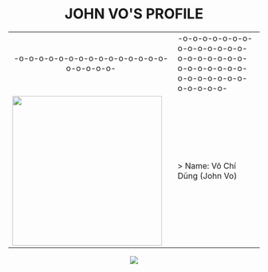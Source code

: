 <div align="center">
    <h1>JOHN VO'S PROFILE</h1>
    <div align="left">
        <table>
            <tr>
                <td align="center">-o-o-o-o-o-o-o-o-o-o-o-o-o-o-o-o-o-o-o-o-</td>
                <td>-o-o-o-o-o-o-o-o-o-o-o-o-o-o-o-o-o-o-o-o-o-o-o-o-o-o-o-o-o-o-o-o-o-o-o-o-o-o-o-o-</td>
            </tr>
            <tr>
                <td>
                    <img src="https://avatars.githubusercontent.com/u/94359252?v=4" width="300"/>
                </td>
                <td>
                    > Name: Võ Chí Dũng (John Vo)
                </td>
            </tr>
        </table>
    </div>
    <img src="https://www.planetware.com/wpimages/2020/02/france-in-pictures-beautiful-places-to-photograph-eiffel-tower.jpg"/>
</div>
